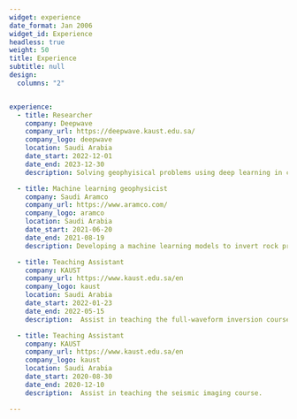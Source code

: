 ```yaml
---
widget: experience
date_format: Jan 2006
widget_id: Experience
headless: true
weight: 50
title: Experience
subtitle: null
design:
  columns: "2"


experience:
  - title: Researcher
    company: Deepwave
    company_url: https://deepwave.kaust.edu.sa/
    company_logo: deepwave
    location: Saudi Arabia
    date_start: 2022-12-01
    date_end: 2023-12-30
    description: Solving geophyisical problems using deep learning in collaporation with industry partners 

  - title: Machine learning geophysicist 
    company: Saudi Aramco
    company_url: https://www.aramco.com/
    company_logo: aramco
    location: Saudi Arabia
    date_start: 2021-06-20
    date_end: 2021-08-19
    description: Developing a machine learning models to invert rock properties, specifically acoustic impedance, Vp/Vs and density from field seismic data.

  - title: Teaching Assistant
    company: KAUST
    company_url: https://www.kaust.edu.sa/en
    company_logo: kaust
    location: Saudi Arabia
    date_start: 2022-01-23
    date_end: 2022-05-15
    description:  Assist in teaching the full-waveform inversion course. 

  - title: Teaching Assistant
    company: KAUST
    company_url: https://www.kaust.edu.sa/en
    company_logo: kaust
    location: Saudi Arabia
    date_start: 2020-08-30
    date_end: 2020-12-10
    description:  Assist in teaching the seismic imaging course. 

---
```





